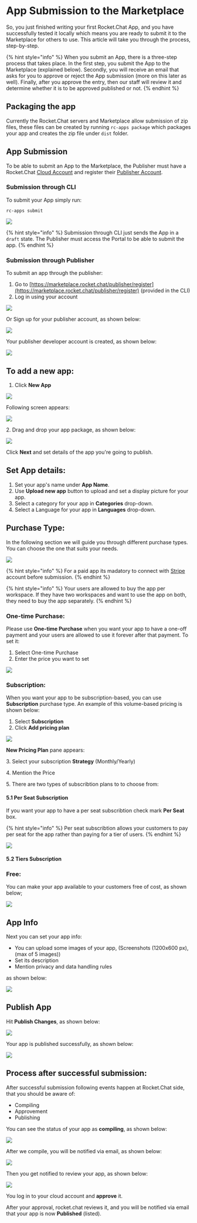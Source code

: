 # App Submission to the Marketplace

So, you just finished writing your first Rocket.Chat App, and you have successfully tested it locally which means you are ready to submit it to the Marketplace for others to use. This article will take you through the process, step-by-step.

{% hint style="info" %}
When you submit an App, there is a three-step process that takes place. In the first step, you submit the App to the Marketplace (explained below). Secondly, you will receive an email that asks for you to approve or reject the App submission (more on this later as well). Finally, after you approve the entry, then our staff will review it and determine whether it is to be approved published or not.
{% endhint %}

## Packaging the app

Currently the Rocket.Chat servers and Marketplace allow submission of zip files, these files can be created by running `rc-apps package` which packages your app and creates the zip file under `dist` folder.

## App Submission

To be able to submit an App to the Marketplace, the Publisher must have a Rocket.Chat [Cloud Account](https://cloud.rocket.chat/login) and register their [Publisher Account](https://marketplace.rocket.chat/publisher/register).

### Submission through CLI

To submit your App simply run:

`rc-apps submit`

![](<../../../.gitbook/assets/image (186) (1).png>)

{% hint style="info" %}
Submission through CLI just sends the App in a `draft` state. The Publisher must access the Portal to be able to submit the app.
{% endhint %}

### Submission through Publisher

To submit an app through the publisher:

1. Go to [https://marketplace.rocket.chat/publisher/register](https://marketplace.rocket.chat/publisher/register) (provided in the CLI)
2. Log in using your account

![](<../../../.gitbook/assets/image (55).png>)

Or Sign up for your publisher account,  as shown below:

![](<../../../.gitbook/assets/image (183).png>)

Your publisher developer account is created, as shown below:

![](<../../../.gitbook/assets/image (48).png>)

## To add a new app:

1. Click **New App**

![](<../../../.gitbook/assets/image (19).png>)

Following screen appears:&#x20;

![](<../../../.gitbook/assets/image (45).png>)

2\. Drag and drop your app package, as shown below:

![](<../../../.gitbook/assets/image (64).png>)

Click **Next** and set details of the app you're going to publish.

## **Set App details:**

1. Set your app's name under **App Name**.
2. &#x20;Use **Upload new app** button to upload and set a display picture for your app.&#x20;
3. Select a category for your app in **Categories** drop-down.&#x20;
4. Select a Language for your app in **Languages** drop-down.&#x20;

## Purchase Type:

In the following section we will guide you through different purchase types. You can choose the one that suits your needs.

![](<../../../.gitbook/assets/image (56) (1).png>)

{% hint style="info" %}
For a paid app its madatory to connect with [Stripe](https://stripe.com) account before submission.
{% endhint %}

{% hint style="info" %}
Your users are allowed to buy the app per workspace. If they have two workspaces and want to use the app on both, they need to buy the app separately.
{% endhint %}

### One-time Purchase:

Please use **One-time Purchase** when you want your app to have a one-off payment and your users  are allowed to use it forever after that payment. To set it:

1. Select One-time Purchase
2. Enter the price you want to set

![](<../../../.gitbook/assets/image (31).png>)

### Subscription:

When you want your app to be subscription-based, you can use **Subscription** purchase type. An example of this volume-based pricing is shown below:

1. Select **Subscription**
2. Click **Add pricing plan**

![](<../../../.gitbook/assets/image (11).png>)

**New Pricing Plan** pane appears:

3\. Select your subscription **Strategy** (Monthly/Yearly)&#x20;

4\. Mention the Price

5\. There are two types of subscribtion plans to to choose from: &#x20;

#### **5.1** Per Seat Subscription&#x20;

If you want your app to have a per seat subscribtion check mark **Per Seat** box.

{% hint style="info" %}
Per seat subscribtion allows your customers to pay per seat for the app rather than paying for a tier of users.
{% endhint %}

![](<../../../.gitbook/assets/image (3).png>)

#### **5.2** Tiers Subscription&#x20;



### Free:

You can make your app available to your customers free of cost,  as shown below;

![](<../../../.gitbook/assets/image (2).png>)

## App Info

Next you can set your app info:

* You can upload some images of your app, (Screenshots (1200x600 px), (max of 5 images))
* Set its description
* Mention privacy and data handling rules

as shown below:

![](<../../../.gitbook/assets/image (22).png>)

## Publish App

Hit **Publish Changes**, as shown below:

![](<../../../.gitbook/assets/image (40).png>)

Your app is published successfully, as shown below:

![](<../../../.gitbook/assets/image (15).png>)

## Process after successful submission:

After successful submission following events happen at Rocket.Chat side, that you should be aware of:

* Compiling
* Approvement
* Publishing

You can see the status of your app as **compiling**, as shown below:

![](<../../../.gitbook/assets/image (191).png>)

After we compile, you will be notified via email, as shown below:

![](<../../../.gitbook/assets/image (194).png>)

Then you get notified to review your app, as shown below:

![](<../../../.gitbook/assets/image (192) (1).png>)

You log in to your cloud account and **approve** it.

After your approval, rocket.chat reviews it, and you will be notified via email that your app is now **Published** (listed).
